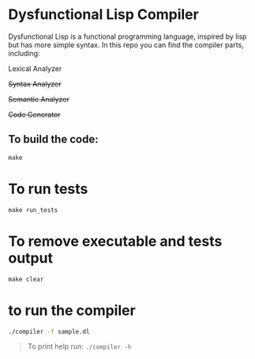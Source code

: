 # Dysfunctional Lisp Compiler

Dysfunctional Lisp is a functional programming language, inspired by lisp but has more simple syntax.
In this repo you can find the compiler parts, including:

Lexical Analyzer

~~Syntax Analyzer~~

~~Semantic Analyzer~~

~~Code Generator~~

## To build the code:
```make```

# To run tests
```make run_tests```

# To remove executable and tests output
```make clear```

# to run the compiler
```bash 
./compiler -f sample.dl
```
> To print help run: ```./compiler -h```
